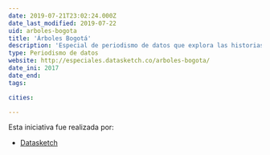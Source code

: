 ```yaml
---
date: 2019-07-21T23:02:24.000Z
date_last_modified: 2019-07-22
uid: arboles-bogota
title: 'Árboles Bogotá'
description: 'Especial de periodismo de datos que explora las historias alrededor de los datos del censo de árboles de la ciudad e Bogotá en Colombia.'
type: Periodismo de datos
website: http://especiales.datasketch.co/arboles-bogota/
date_ini: 2017
date_end: 
tags:

cities: 

---
```


Esta iniciativa fue realizada por:

- [Datasketch](/organizaciones/datasketch)
